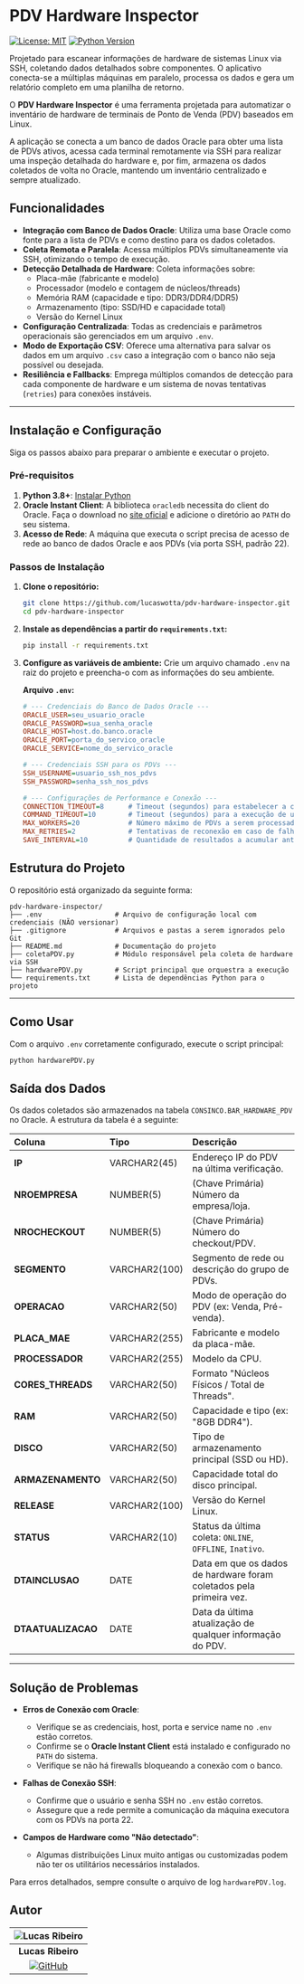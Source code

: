 # PDV Hardware Inspector

[![License: MIT](https://img.shields.io/badge/License-MIT-yellow.svg)](https://opensource.org/licenses/MIT)
[![Python Version](https://img.shields.io/badge/python-3.8+-blue.svg)](https://www.python.org/downloads/)

Projetado para escanear informações de hardware de sistemas Linux via SSH, coletando dados detalhados sobre componentes. O aplicativo conecta-se a múltiplas máquinas em paralelo, processa os dados e gera um relatório completo em uma planilha de retorno.

O **PDV Hardware Inspector** é uma ferramenta projetada para automatizar o inventário de hardware de terminais de Ponto de Venda (PDV) baseados em Linux.

A aplicação se conecta a um banco de dados Oracle para obter uma lista de PDVs ativos, acessa cada terminal remotamente via SSH para realizar uma inspeção detalhada do hardware e, por fim, armazena os dados coletados de volta no Oracle, mantendo um inventário centralizado e sempre atualizado.

## Funcionalidades

-   **Integração com Banco de Dados Oracle**: Utiliza uma base Oracle como fonte para a lista de PDVs e como destino para os dados coletados.
-   **Coleta Remota e Paralela**: Acessa múltiplos PDVs simultaneamente via SSH, otimizando o tempo de execução.
-   **Detecção Detalhada de Hardware**: Coleta informações sobre:
    -   Placa-mãe (fabricante e modelo)
    -   Processador (modelo e contagem de núcleos/threads)
    -   Memória RAM (capacidade e tipo: DDR3/DDR4/DDR5)
    -   Armazenamento (tipo: SSD/HD e capacidade total)
    -   Versão do Kernel Linux
-   **Configuração Centralizada**: Todas as credenciais e parâmetros operacionais são gerenciados em um arquivo `.env`.
-   **Modo de Exportação CSV**: Oferece uma alternativa para salvar os dados em um arquivo `.csv` caso a integração com o banco não seja possível ou desejada.
-   **Resiliência e Fallbacks**: Emprega múltiplos comandos de detecção para cada componente de hardware e um sistema de novas tentativas (`retries`) para conexões instáveis.

---

## Instalação e Configuração

Siga os passos abaixo para preparar o ambiente e executar o projeto.

### Pré-requisitos

1.  **Python 3.8+**: [Instalar Python](https://www.python.org/downloads/)
2.  **Oracle Instant Client**: A biblioteca `oracledb` necessita do client do Oracle. Faça o download no [site oficial](https://www.oracle.com/database/technologies/instant-client/downloads.html) e adicione o diretório ao `PATH` do seu sistema.
3.  **Acesso de Rede**: A máquina que executa o script precisa de acesso de rede ao banco de dados Oracle e aos PDVs (via porta SSH, padrão 22).

### Passos de Instalação

1.  **Clone o repositório:**
    ```bash
    git clone https://github.com/lucaswotta/pdv-hardware-inspector.git
    cd pdv-hardware-inspector
    ```

2.  **Instale as dependências a partir do `requirements.txt`:**
    ```bash
    pip install -r requirements.txt
    ```

3.  **Configure as variáveis de ambiente:**
    Crie um arquivo chamado `.env` na raiz do projeto e preencha-o com as informações do seu ambiente.

    **Arquivo `.env`:**
    ```ini
    # --- Credenciais do Banco de Dados Oracle ---
    ORACLE_USER=seu_usuario_oracle
    ORACLE_PASSWORD=sua_senha_oracle
    ORACLE_HOST=host.do.banco.oracle
    ORACLE_PORT=porta_do_servico_oracle
    ORACLE_SERVICE=nome_do_servico_oracle

    # --- Credenciais SSH para os PDVs ---
    SSH_USERNAME=usuario_ssh_nos_pdvs
    SSH_PASSWORD=senha_ssh_nos_pdvs

    # --- Configurações de Performance e Conexão ---
    CONNECTION_TIMEOUT=8      # Timeout (segundos) para estabelecer a conexão SSH
    COMMAND_TIMEOUT=10        # Timeout (segundos) para a execução de um comando remoto
    MAX_WORKERS=20            # Número máximo de PDVs a serem processados em paralelo
    MAX_RETRIES=2             # Tentativas de reconexão em caso de falha
    SAVE_INTERVAL=10          # Quantidade de resultados a acumular antes de salvar no banco/CSV
    ```

## Estrutura do Projeto

O repositório está organizado da seguinte forma:
````
pdv-hardware-inspector/
├── .env                  # Arquivo de configuração local com credenciais (NÃO versionar)
├── .gitignore            # Arquivos e pastas a serem ignorados pelo Git
├── README.md             # Documentação do projeto
├── coletaPDV.py          # Módulo responsável pela coleta de hardware via SSH
├── hardwarePDV.py        # Script principal que orquestra a execução
└── requirements.txt      # Lista de dependências Python para o projeto
````

---

## Como Usar

Com o arquivo `.env` corretamente configurado, execute o script principal:

```bash
python hardwarePDV.py
````

## Saída dos Dados

Os dados coletados são armazenados na tabela `CONSINCO.BAR_HARDWARE_PDV` no Oracle. A estrutura da tabela é a seguinte:

| Coluna | Tipo | Descrição |
| :--- | :--- | :--- |
| **IP** | VARCHAR2(45) | Endereço IP do PDV na última verificação. |
| **NROEMPRESA** | NUMBER(5) | (Chave Primária) Número da empresa/loja. |
| **NROCHECKOUT** | NUMBER(5) | (Chave Primária) Número do checkout/PDV. |
| **SEGMENTO** | VARCHAR2(100) | Segmento de rede ou descrição do grupo de PDVs. |
| **OPERACAO** | VARCHAR2(50) | Modo de operação do PDV (ex: Venda, Pré-venda). |
| **PLACA_MAE** | VARCHAR2(255) | Fabricante e modelo da placa-mãe. |
| **PROCESSADOR** | VARCHAR2(255) | Modelo da CPU. |
| **CORES_THREADS** | VARCHAR2(50) | Formato "Núcleos Físicos / Total de Threads". |
| **RAM** | VARCHAR2(50) | Capacidade e tipo (ex: "8GB DDR4"). |
| **DISCO** | VARCHAR2(50) | Tipo de armazenamento principal (SSD ou HD). |
| **ARMAZENAMENTO** | VARCHAR2(50) | Capacidade total do disco principal. |
| **RELEASE** | VARCHAR2(100) | Versão do Kernel Linux. |
| **STATUS** | VARCHAR2(10) | Status da última coleta: `ONLINE`, `OFFLINE`, `Inativo`. |
| **DTAINCLUSAO** | DATE | Data em que os dados de hardware foram coletados pela primeira vez. |
| **DTAATUALIZACAO** | DATE | Data da última atualização de qualquer informação do PDV. |

---

## Solução de Problemas

-   **Erros de Conexão com Oracle**:
    -   Verifique se as credenciais, host, porta e service name no `.env` estão corretos.
    -   Confirme se o **Oracle Instant Client** está instalado e configurado no `PATH` do sistema.
    -   Verifique se não há firewalls bloqueando a conexão com o banco.

-   **Falhas de Conexão SSH**:
    -   Confirme que o usuário e senha SSH no `.env` estão corretos.
    -   Assegure que a rede permite a comunicação da máquina executora com os PDVs na porta 22.

-   **Campos de Hardware como "Não detectado"**:
    -   Algumas distribuições Linux muito antigas ou customizadas podem não ter os utilitários necessários instalados.

Para erros detalhados, sempre consulte o arquivo de log `hardwarePDV.log`.

## Autor

| ![Lucas Ribeiro](https://github.com/lucaswotta.png?size=120) |
| :---: |
| **Lucas Ribeiro** |
| [![GitHub](https://img.shields.io/badge/GitHub-100000?style=for-the-badge&logo=github&logoColor=white)](https://github.com/lucaswotta) |